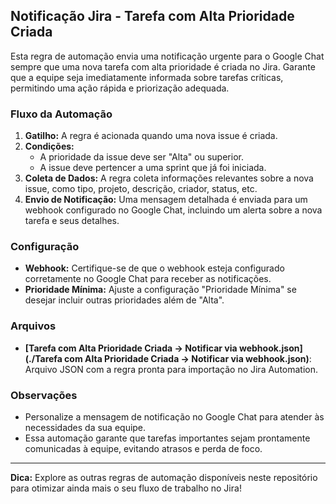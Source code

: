 ## Notificação Jira - Tarefa com Alta Prioridade Criada

Esta regra de automação envia uma notificação urgente para o Google Chat sempre que uma nova tarefa com alta prioridade é criada no Jira. Garante que a equipe seja imediatamente informada sobre tarefas críticas, permitindo uma ação rápida e priorização adequada.

### Fluxo da Automação

1. **Gatilho:** A regra é acionada quando uma nova issue é criada.
2. **Condições:**
    * A prioridade da issue deve ser "Alta" ou superior.
    * A issue deve pertencer a uma sprint que já foi iniciada.
3. **Coleta de Dados:** A regra coleta informações relevantes sobre a nova issue, como tipo, projeto, descrição, criador, status, etc.
4. **Envio de Notificação:** Uma mensagem detalhada é enviada para um webhook configurado no Google Chat, incluindo um alerta sobre a nova tarefa e seus detalhes.

### Configuração

* **Webhook:** Certifique-se de que o webhook esteja configurado corretamente no Google Chat para receber as notificações.
* **Prioridade Mínima:** Ajuste a configuração "Prioridade Mínima" se desejar incluir outras prioridades além de "Alta".

### Arquivos

* **[Tarefa com Alta Prioridade Criada → Notificar via webhook.json](./Tarefa com Alta Prioridade Criada → Notificar via webhook.json)**: Arquivo JSON com a regra pronta para importação no Jira Automation.

### Observações

* Personalize a mensagem de notificação no Google Chat para atender às necessidades da sua equipe.
* Essa automação garante que tarefas importantes sejam prontamente comunicadas à equipe, evitando atrasos e perda de foco.

---

**Dica:** Explore as outras regras de automação disponíveis neste repositório para otimizar ainda mais o seu fluxo de trabalho no Jira!